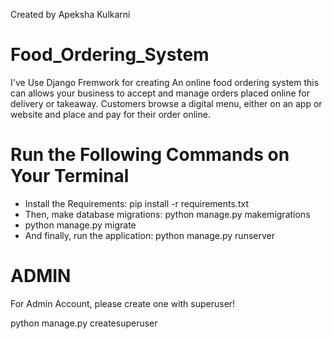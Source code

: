 Created by Apeksha Kulkarni
# Food_Ordering_System
I've Use Django Fremwork for creating An online food ordering system this can allows your business to accept and manage orders placed online for delivery or takeaway. Customers browse a digital menu, either on an app or website and place and pay for their order online.


# Run the Following Commands on Your Terminal
- Install the Requirements: pip install -r requirements.txt
- Then, make database migrations: python manage.py makemigrations
- python manage.py migrate
- And finally, run the application: python manage.py runserver

# ADMIN 
For Admin Account, please create one with superuser!

python manage.py createsuperuser
